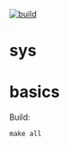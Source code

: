 [![build](https://github.com/amplify-edge/sys/actions/workflows/build.yml/badge.svg)](https://github.com/amplify-edge/sys/actions/workflows/build.yml)

# sys

# basics

Build:

`make all`
